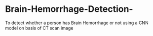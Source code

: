 # Brain-Hemorrhage-Detection-
To detect whether a person has Brain Hemorrhage or not using a CNN model on basis of CT scan image 
